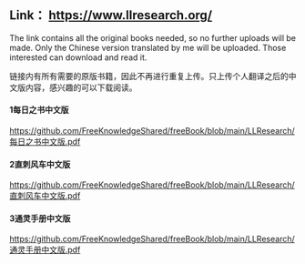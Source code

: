 ## Link： https://www.llresearch.org/

The link contains all the original books needed, so no further uploads will be made. Only the Chinese version translated by me will be uploaded. Those interested can download and read it.

链接内有所有需要的原版书籍，因此不再进行重复上传。只上传个人翻译之后的中文版内容，感兴趣的可以下载阅读。

#### 1每日之书中文版
https://github.com/FreeKnowledgeShared/freeBook/blob/main/LLResearch/每日之书中文版.pdf

#### 2直刺风车中文版
https://github.com/FreeKnowledgeShared/freeBook/blob/main/LLResearch/直刺风车中文版.pdf

#### 3通灵手册中文版
https://github.com/FreeKnowledgeShared/freeBook/blob/main/LLResearch/通灵手册中文版.pdf
